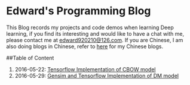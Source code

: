 # Edward's Programming Blog

This Blog records my projects and code demos when learning Deep learning, if you find its interesting and would like to have a 
chat with me, please contact me at edward920210@126.com. If you are Chinese, I am also doing blogs in Chinese, refer to 
[here](https://www.cnblogs.com/edwardbi/) for my Chinese blogs. 

##Table of Content

1. 2016-05-22: [Tensorflow Implementation of CBOW model](https://github.com/edwardbi/blog/blob/master/2016-05/CBOW.md)
2. 2016-05-29: [Gensim and Tensorflow Implementation of DM model](https://github.com/edwardbi/blog/blob/master/2016-05/DM.md)
